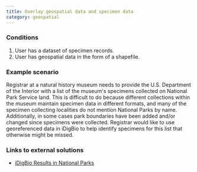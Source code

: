 ```yaml
---
title: Overlay geospatial data and specimen data
category: geospatial
---
```


### Conditions

1. User has a dataset of specimen records.
1. User has geospatial data in the form of a shapefile.

### Example scenario

Registrar at a natural history museum needs to provide the U.S. Department of the Interior with a list of the museum's specimens collected on National Park Service land. This is difficult to do because different collections within the museum maintain specimen data in different formats, and many of the specimen collecting localities do not mention National Parks by name. Additionally, in some cases park boundaries have been added and/or changed since specimens were collected. Registrar would like to use georeferenced data in iDigBio to help identify specimens for this list that otherwise might be missed.

### Links to external solutions
- [iDigBio Results in National Parks](https://github.com/roncanepa/idigbio-results-in-national-parks)
